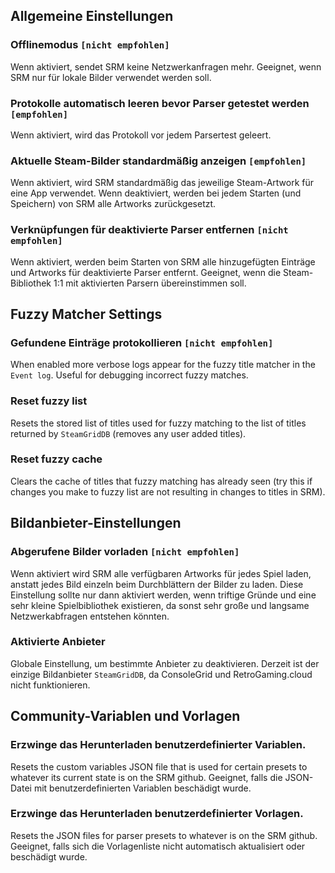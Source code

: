 ## Allgemeine Einstellungen

### Offlinemodus `[nicht empfohlen]`

Wenn aktiviert, sendet SRM keine Netzwerkanfragen mehr. Geeignet, wenn SRM nur für lokale Bilder verwendet werden soll.

### Protokolle automatisch leeren bevor Parser getestet werden `[empfohlen]`

Wenn aktiviert, wird das Protokoll vor jedem Parsertest geleert.

### Aktuelle Steam-Bilder standardmäßig anzeigen `[empfohlen]`

Wenn aktiviert, wird SRM standardmäßig das jeweilige Steam-Artwork für eine App verwendet. Wenn deaktiviert, werden bei jedem Starten (und Speichern) von SRM alle Artworks zurückgesetzt.

### Verknüpfungen für deaktivierte Parser entfernen `[nicht empfohlen]`

Wenn aktiviert, werden beim Starten von SRM alle hinzugefügten Einträge und Artworks für deaktivierte Parser entfernt. Geeignet, wenn die Steam-Bibliothek 1:1 mit aktivierten Parsern übereinstimmen soll.

## Fuzzy Matcher Settings

### Gefundene Einträge protokollieren `[nicht empfohlen]`

When enabled more verbose logs appear for the fuzzy title matcher in the `Event log`. Useful for debugging incorrect fuzzy matches.

### Reset fuzzy list

Resets the stored list of titles used for fuzzy matching to the list of titles returned by `SteamGridDB` (removes any user added titles).

### Reset fuzzy cache

Clears the cache of titles that fuzzy matching has already seen (try this if changes you make to fuzzy list are not resulting in changes to titles in SRM).

## Bildanbieter-Einstellungen

### Abgerufene Bilder vorladen `[nicht empfohlen]`

Wenn aktiviert wird SRM alle verfügbaren Artworks für jedes Spiel laden, anstatt jedes Bild einzeln beim Durchblättern der Bilder zu laden. Diese Einstellung sollte nur dann aktiviert werden, wenn triftige Gründe und eine sehr kleine Spielbibliothek existieren, da sonst sehr große und langsame Netzwerkabfragen entstehen könnten.

### Aktivierte Anbieter

Globale Einstellung, um bestimmte Anbieter zu deaktivieren. Derzeit ist der einzige Bildanbieter `SteamGridDB`, da ConsoleGrid und RetroGaming.cloud nicht funktionieren.

## Community-Variablen und Vorlagen

### Erzwinge das Herunterladen benutzerdefinierter Variablen.

Resets the custom variables JSON file that is used for certain presets to whatever its current state is on the SRM github. Geeignet, falls die JSON-Datei mit benutzerdefinierten Variablen beschädigt wurde.

### Erzwinge das Herunterladen benutzerdefinierter Vorlagen.

Resets the JSON files for parser presets to whatever is on the SRM github. Geeignet, falls sich die Vorlagenliste nicht automatisch aktualisiert oder beschädigt wurde.
